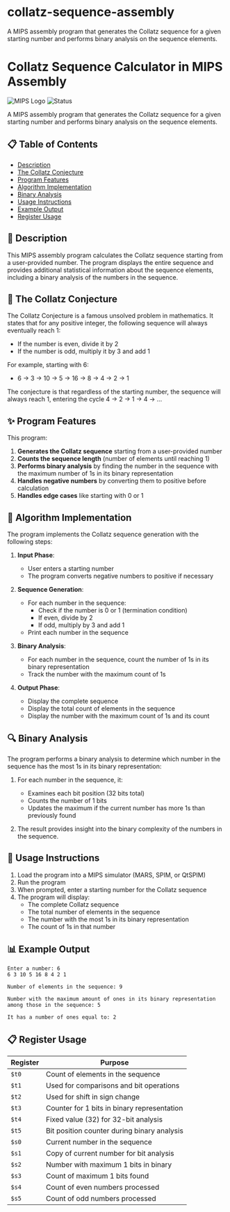 # collatz-sequence-assembly
A MIPS assembly program that generates the Collatz sequence for a given starting number and performs binary analysis on the sequence elements.

# Collatz Sequence Calculator in MIPS Assembly

![MIPS Logo](https://img.shields.io/badge/MIPS-Assembly-blue)
![Status](https://img.shields.io/badge/Status-Completed-brightgreen)

A MIPS assembly program that generates the Collatz sequence for a given starting number and performs binary analysis on the sequence elements.

## 📋 Table of Contents
- [Description](#description)
- [The Collatz Conjecture](#the-collatz-conjecture)
- [Program Features](#program-features)
- [Algorithm Implementation](#algorithm-implementation)
- [Binary Analysis](#binary-analysis)
- [Usage Instructions](#usage-instructions)
- [Example Output](#example-output)
- [Register Usage](#register-usage)

## 📝 Description

This MIPS assembly program calculates the Collatz sequence starting from a user-provided number. The program displays the entire sequence and provides additional statistical information about the sequence elements, including a binary analysis of the numbers in the sequence.

## 🧮 The Collatz Conjecture

The Collatz Conjecture is a famous unsolved problem in mathematics. It states that for any positive integer, the following sequence will always eventually reach 1:
- If the number is even, divide it by 2
- If the number is odd, multiply it by 3 and add 1

For example, starting with 6:
- 6 → 3 → 10 → 5 → 16 → 8 → 4 → 2 → 1

The conjecture is that regardless of the starting number, the sequence will always reach 1, entering the cycle 4 → 2 → 1 → 4 → ...

## ✨ Program Features

This program:

1. **Generates the Collatz sequence** starting from a user-provided number
2. **Counts the sequence length** (number of elements until reaching 1)
3. **Performs binary analysis** by finding the number in the sequence with the maximum number of 1s in its binary representation
4. **Handles negative numbers** by converting them to positive before calculation
5. **Handles edge cases** like starting with 0 or 1

## 🔄 Algorithm Implementation

The program implements the Collatz sequence generation with the following steps:

1. **Input Phase**: 
   - User enters a starting number
   - The program converts negative numbers to positive if necessary

2. **Sequence Generation**:
   - For each number in the sequence:
     - Check if the number is 0 or 1 (termination condition)
     - If even, divide by 2
     - If odd, multiply by 3 and add 1
   - Print each number in the sequence

3. **Binary Analysis**:
   - For each number in the sequence, count the number of 1s in its binary representation
   - Track the number with the maximum count of 1s

4. **Output Phase**:
   - Display the complete sequence
   - Display the total count of elements in the sequence
   - Display the number with the maximum count of 1s and its count

## 🔍 Binary Analysis

The program performs a binary analysis to determine which number in the sequence has the most 1s in its binary representation:

1. For each number in the sequence, it:
   - Examines each bit position (32 bits total)
   - Counts the number of 1 bits
   - Updates the maximum if the current number has more 1s than previously found

2. The result provides insight into the binary complexity of the numbers in the sequence.

## 🚀 Usage Instructions

1. Load the program into a MIPS simulator (MARS, SPIM, or QtSPIM)
2. Run the program
3. When prompted, enter a starting number for the Collatz sequence
4. The program will display:
   - The complete Collatz sequence
   - The total number of elements in the sequence
   - The number with the most 1s in its binary representation
   - The count of 1s in that number

## 📊 Example Output

```
Enter a number: 6
6 3 10 5 16 8 4 2 1 

Number of elements in the sequence: 9

Number with the maximum amount of ones in its binary representation among those in the sequence: 5

It has a number of ones equal to: 2
```

## 📋 Register Usage

| Register | Purpose |
|----------|---------|
| `$t0` | Count of elements in the sequence |
| `$t1` | Used for comparisons and bit operations |
| `$t2` | Used for shift in sign change |
| `$t3` | Counter for 1 bits in binary representation |
| `$t4` | Fixed value (32) for 32-bit analysis |
| `$t5` | Bit position counter during binary analysis |
| `$s0` | Current number in the sequence |
| `$s1` | Copy of current number for bit analysis |
| `$s2` | Number with maximum 1 bits in binary |
| `$s3` | Count of maximum 1 bits found |
| `$s4` | Count of even numbers processed |
| `$s5` | Count of odd numbers processed |
